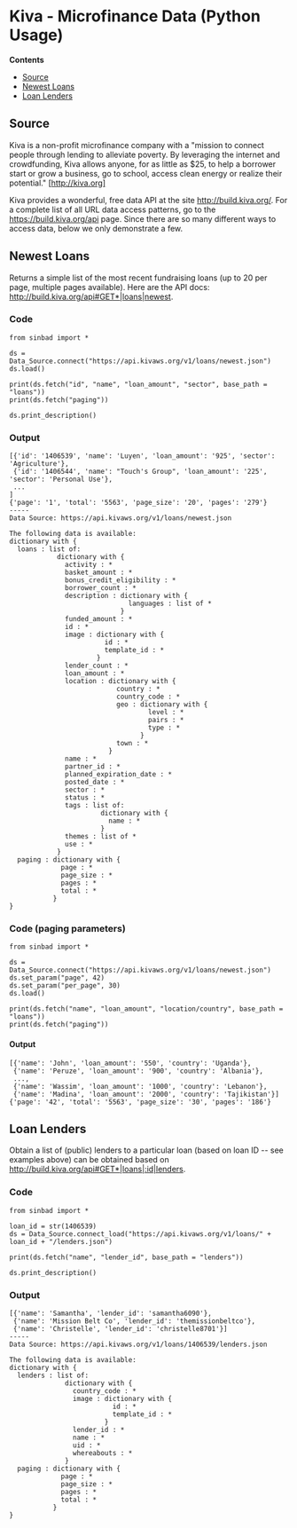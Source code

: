 # Kiva - Microfinance Data (Python Usage)

**Contents**
- [Source](#source)
- [Newest Loans](#newest-loans)
- [Loan Lenders](#loan-lenders)


## Source

Kiva is a non-profit microfinance company with a "mission to connect people through lending to alleviate poverty. By leveraging the internet and crowdfunding, Kiva allows anyone, for as little as $25, to help a borrower start or grow a business, go to school, access clean energy or realize their potential." [http://kiva.org]

Kiva provides a wonderful, free data API at the site http://build.kiva.org/. For a complete list of all URL data access patterns, go to the https://build.kiva.org/api page. Since there are so many different ways to access data, below we only demonstrate a few.


## Newest Loans

Returns a simple list of the most recent fundraising loans (up to 20 per page, multiple pages available). Here are the API docs: http://build.kiva.org/api#GET*|loans|newest.

### Code

````
from sinbad import *

ds = Data_Source.connect("https://api.kivaws.org/v1/loans/newest.json")
ds.load()

print(ds.fetch("id", "name", "loan_amount", "sector", base_path = "loans"))
print(ds.fetch("paging"))

ds.print_description()
````

### Output

````
[{'id': '1406539', 'name': 'Luyen', 'loan_amount': '925', 'sector': 'Agriculture'}, 
 {'id': '1406544', 'name': "Touch's Group", 'loan_amount': '225', 'sector': 'Personal Use'}, 
 ...
]
{'page': '1', 'total': '5563', 'page_size': '20', 'pages': '279'}
-----
Data Source: https://api.kivaws.org/v1/loans/newest.json

The following data is available:
dictionary with {
  loans : list of:
            dictionary with {
              activity : *
              basket_amount : *
              bonus_credit_eligibility : *
              borrower_count : *
              description : dictionary with {
                              languages : list of *
                            }
              funded_amount : *
              id : *
              image : dictionary with {
                        id : *
                        template_id : *
                      }
              lender_count : *
              loan_amount : *
              location : dictionary with {
                           country : *
                           country_code : *
                           geo : dictionary with {
                                   level : *
                                   pairs : *
                                   type : *
                                 }
                           town : *
                         }
              name : *
              partner_id : *
              planned_expiration_date : *
              posted_date : *
              sector : *
              status : *
              tags : list of:
                       dictionary with {
                         name : *
                       }
              themes : list of *
              use : *
            }
  paging : dictionary with {
             page : *
             page_size : *
             pages : *
             total : *
           }
}
````


### Code (paging parameters)

````
from sinbad import *

ds = Data_Source.connect("https://api.kivaws.org/v1/loans/newest.json")
ds.set_param("page", 42)
ds.set_param("per_page", 30)
ds.load()

print(ds.fetch("name", "loan_amount", "location/country", base_path = "loans"))
print(ds.fetch("paging"))
````


#### Output

````
[{'name': 'John', 'loan_amount': '550', 'country': 'Uganda'},
 {'name': 'Peruze', 'loan_amount': '900', 'country': 'Albania'}, 
 ...,
 {'name': 'Wassim', 'loan_amount': '1000', 'country': 'Lebanon'}, 
 {'name': 'Madina', 'loan_amount': '2000', 'country': 'Tajikistan'}]
{'page': '42', 'total': '5563', 'page_size': '30', 'pages': '186'}
````


## Loan Lenders

Obtain a list of (public) lenders to a particular loan (based on loan ID -- see examples above) can be obtained based on http://build.kiva.org/api#GET*|loans|:id|lenders.

### Code

````
from sinbad import *

loan_id = str(1406539)
ds = Data_Source.connect_load("https://api.kivaws.org/v1/loans/" + loan_id + "/lenders.json")

print(ds.fetch("name", "lender_id", base_path = "lenders"))

ds.print_description()
````

### Output

````
[{'name': 'Samantha', 'lender_id': 'samantha6090'}, 
 {'name': 'Mission Belt Co', 'lender_id': 'themissionbeltco'},
 {'name': 'Christelle', 'lender_id': 'christelle8701'}]
-----
Data Source: https://api.kivaws.org/v1/loans/1406539/lenders.json

The following data is available:
dictionary with {
  lenders : list of:
              dictionary with {
                country_code : *
                image : dictionary with {
                          id : *
                          template_id : *
                        }
                lender_id : *
                name : *
                uid : *
                whereabouts : *
              }
  paging : dictionary with {
             page : *
             page_size : *
             pages : *
             total : *
           }
}
````

